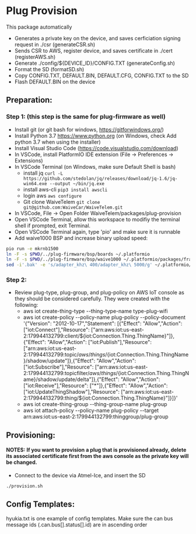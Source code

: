 # Plug Provision

This package automatically

- Generates a private key on the device, and saves cerficiation signing request in ./csr (generateCSR.sh)
- Sends CSR to AWS, register device, and saves certificate in ./cert (registerAWS.sh)
- Generate ./config/\${DEVICE_ID}/CONFIG.TXT (generateConfig.sh)
- Format the SD (formatSD.sh)
- Copy CONFIG.TXT, DEFAULT.BIN, DEFAULT.CFG, CONFIG.TXT to the SD
- Flash DEFAULT.BIN on the device

## Preparation:

### Step 1: (this step is the same for plug-firmware as well)
- Install git (or git bash for windows, https://gitforwindows.org/)
- Install Python 3.7 https://www.python.org (on Windows, check Add python 3.7 when using the installer)
- Install Visual Studio Code (https://code.visualstudio.com/download)
- In VSCode, install PlatformIO IDE extension (File -> Preferences -> Extensions)
- In VSCode Terminal (on Windows, make sure Default Shell is bash)
  - install jq `curl -L https://github.com/stedolan/jq/releases/download/jq-1.6/jq-win64.exe --output ~/bin/jq.exe`
  - install aws-cli `pip3 install awscli`
  - login aws `aws configure`
  - Git clone WaiveTelem `git clone git@github.com:WaiveCar/WaiveTelem.git`
- In VSCode, File -> Open Folder WaiveTelem/packages/plug-provision
- Open VSCode Terminal, allow this workspace to modifiy the terminal shell if prompted, exit Terminal.
- Open VSCode Terminal again, type 'pio' and make sure it is runnable
- Add waive1000 BSP and increase binary upload speed:
```bash
pio run -e mkrnb1500
ln -F -s $PWD/../plug-firmware/bsp/boards ~/.platformio
ln -F -s $PWD/../plug-firmware/bsp/waive1000 ~/.platformio/packages/framework-arduinosam/variants
sed -i'.bak' -e 's/adapter_khz\ 400/adapter_khz\ 5000/g' ~/.platformio/packages/tool-openocd/scripts/target/at91samdXX.cfg
```

### Step 2:
- Review plug-type, plug-group, and plug-policy on AWS IoT console as they should be considered carefully. They were created with the following:
  - aws iot create-thing-type --thing-type-name type-plug-wifi
  - aws iot create-policy --policy-name plug-policy --policy-document '{"Version": "2012-10-17","Statement": [{"Effect": "Allow","Action": ["iot:Connect"],"Resource": ["arn:aws:iot:us-east-2:179944132799:client/${iot:Connection.Thing.ThingName}"]},{"Effect": "Allow","Action": ["iot:Publish"],"Resource": ["arn:aws:iot:us-east-2:179944132799:topic/$aws/things/${iot:Connection.Thing.ThingName}/shadow/update"]},{"Effect": "Allow","Action": ["iot:Subscribe"],"Resource": ["arn:aws:iot:us-east-2:179944132799:topicfilter/$aws/things/${iot:Connection.Thing.ThingName}/shadow/update/delta"]},{"Effect": "Allow","Action": ["iot:Receive"],"Resource": ["*"]},{"Effect": "Allow","Action": ["iot:UpdateThingShadow"],"Resource": ["arn:aws:iot:us-east-2:179944132799:thing/${iot:Connection.Thing.ThingName}"]}]}'
  - aws iot create-thing-group --thing-group-name plug-group
  - aws iot attach-policy --policy-name plug-policy --target arn:aws:iot:us-east-2:179944132799:thinggroup/plug-group

## Provisioning:

#### NOTES: If you want to provision a plug that is provisioned already, delete its associated certificate first from the aws console as the private key will be changed.

- Connect to the device via Atmel-Ice, and insert the SD
  
```bash
./provision.sh
```

## Config Templates:

hyukia.txt is one example of config templates. Make sure the can bus message ids (.can.bus[].status[].id) are in ascending order
